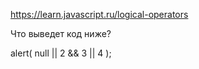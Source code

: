 https://learn.javascript.ru/logical-operators

Что выведет код ниже?

alert( null || 2 && 3 || 4 );
